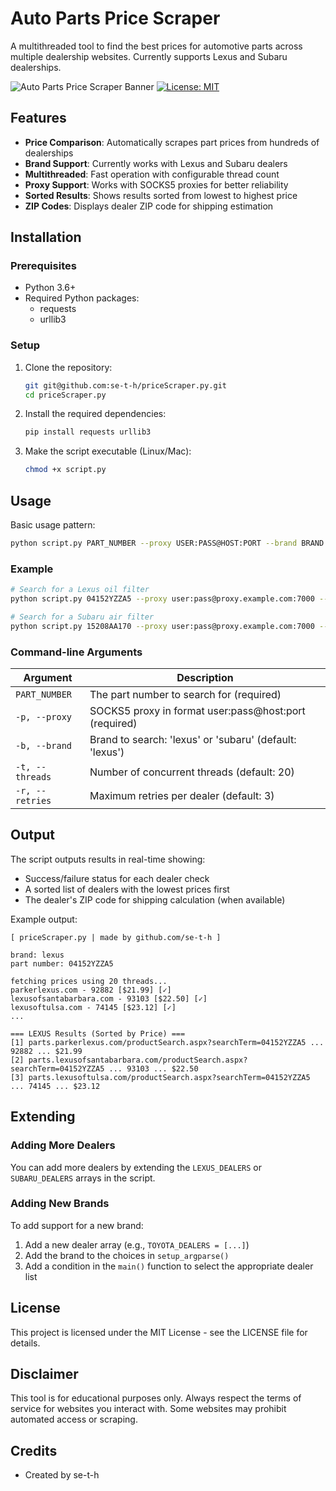 # Auto Parts Price Scraper

A multithreaded tool to find the best prices for automotive parts across multiple dealership websites. Currently supports Lexus and Subaru dealerships.

![Auto Parts Price Scraper Banner](https://shields.io/badge/Auto%20Parts-Price%20Scraper-blue)
[![License: MIT](https://img.shields.io/badge/License-MIT-yellow.svg)](https://opensource.org/licenses/MIT)

## Features

- **Price Comparison**: Automatically scrapes part prices from hundreds of dealerships
- **Brand Support**: Currently works with Lexus and Subaru dealers
- **Multithreaded**: Fast operation with configurable thread count
- **Proxy Support**: Works with SOCKS5 proxies for better reliability
- **Sorted Results**: Shows results sorted from lowest to highest price
- **ZIP Codes**: Displays dealer ZIP code for shipping estimation

## Installation

### Prerequisites

- Python 3.6+
- Required Python packages:
  - requests
  - urllib3

### Setup

1. Clone the repository:
   ```bash
   git git@github.com:se-t-h/priceScraper.py.git
   cd priceScraper.py
   ```

2. Install the required dependencies:
   ```bash
   pip install requests urllib3
   ```

3. Make the script executable (Linux/Mac):
   ```bash
   chmod +x script.py
   ```

## Usage

Basic usage pattern:
```bash
python script.py PART_NUMBER --proxy USER:PASS@HOST:PORT --brand BRAND
```

### Example

```bash
# Search for a Lexus oil filter
python script.py 04152YZZA5 --proxy user:pass@proxy.example.com:7000 --brand lexus

# Search for a Subaru air filter
python script.py 15208AA170 --proxy user:pass@proxy.example.com:7000 --brand subaru
```

### Command-line Arguments

| Argument | Description |
|----------|-------------|
| `PART_NUMBER` | The part number to search for (required) |
| `-p, --proxy` | SOCKS5 proxy in format user:pass@host:port (required) |
| `-b, --brand` | Brand to search: 'lexus' or 'subaru' (default: 'lexus') |
| `-t, --threads` | Number of concurrent threads (default: 20) |
| `-r, --retries` | Maximum retries per dealer (default: 3) |

## Output

The script outputs results in real-time showing:
- Success/failure status for each dealer check
- A sorted list of dealers with the lowest prices first
- The dealer's ZIP code for shipping calculation (when available)

Example output:
```
[ priceScraper.py | made by github.com/se-t-h ]

brand: lexus
part number: 04152YZZA5

fetching prices using 20 threads...
parkerlexus.com - 92882 [$21.99] [✓]
lexusofsantabarbara.com - 93103 [$22.50] [✓]
lexusoftulsa.com - 74145 [$23.12] [✓]
...

=== LEXUS Results (Sorted by Price) ===
[1] parts.parkerlexus.com/productSearch.aspx?searchTerm=04152YZZA5 ... 92882 ... $21.99
[2] parts.lexusofsantabarbara.com/productSearch.aspx?searchTerm=04152YZZA5 ... 93103 ... $22.50
[3] parts.lexusoftulsa.com/productSearch.aspx?searchTerm=04152YZZA5 ... 74145 ... $23.12
```

## Extending

### Adding More Dealers

You can add more dealers by extending the `LEXUS_DEALERS` or `SUBARU_DEALERS` arrays in the script.

### Adding New Brands

To add support for a new brand:

1. Add a new dealer array (e.g., `TOYOTA_DEALERS = [...]`)
2. Add the brand to the choices in `setup_argparse()`
3. Add a condition in the `main()` function to select the appropriate dealer list

## License

This project is licensed under the MIT License - see the LICENSE file for details.

## Disclaimer

This tool is for educational purposes only. Always respect the terms of service for websites you interact with. Some websites may prohibit automated access or scraping.

## Credits

- Created by se-t-h
